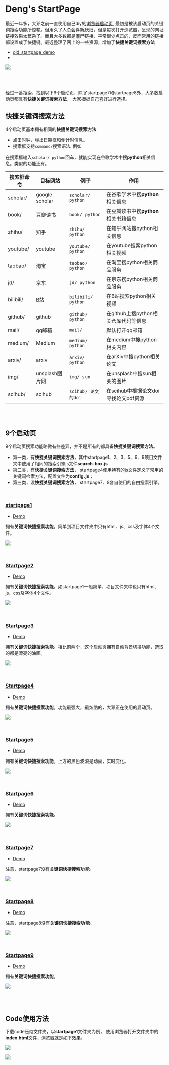 
# Deng's StartPage

最近一年多，大邓之前一直使用自己diy的[浏览器启动页](https://hidadeng.github.io/homepage/), 最初是被该启动页的关键词搜索功能所惊艳。但用久了人总会喜新厌旧，但是每次打开浏览器，呈现的网址链接效果太繁杂了。而且大多数都是僵尸链接，平常很少点击的，反而常用的链接都设置成了快捷键。最近整理了网上的一些资源，增加了**快捷关键词搜索方法**

- [old_startpage_demo](https://hidadeng.github.io/homepage/)
- 
![](img/old_homepage.png)


<br><br>

经过一番搜索，找到以下9个启动页，除了startpage7和startpage8外，大多数启动页都具有**快捷关键词搜索方法**， 大家根据自己喜好进行选择。


## 快捷关键词搜索方法

4个启动页基本拥有相同的**快捷关键词搜索方法**

- 点击时钟，弹出日期框和倒计时信息。
- 搜索框支持`command/`搜索语法. 例如

在搜索框输入``scholar/ python``回车，就能实现在谷歌学术中搜**python**相关信息。类似的功能还有。

  | 搜索框命令 | 目标网站       | 例子                  | 作用                                 |
  | ---------- | -------------- | --------------------- | ------------------------------------ |
  | scholar/   | google scholar | ``scholar/ python``   | 在谷歌学术中搜**python**相关信息     |
  | book/      | 豆瓣读书       | ``book/ python``      | 在豆瓣读书中搜**python**相关书籍信息 |
  | zhihu/     | 知乎           | ``zhihu/ python``     | 在知乎网站搜python相关信息           |
  | youtube/   | youtube        | ``youtube/ python``   | 在youtube搜索python相关视频          |
  | taobao/    | 淘宝           | ``taobao/ python``    | 在淘宝搜python相关商品服务           |
  | jd/        | 京东           | ``jd/ python``        | 在京东搜python相关商品服务           |
  | bilibili/  | B站            | ``bilibili/ python``  | 在B站搜索python相关视频              |
  | github/    | github         | ``github/ python``    | 在github上搜python相关仓库代码等信息 |
  | mail/      | qq邮箱         | ``mail/``             | 默认打开qq邮箱                       |
  | medium/    | Medium         | ``medium/ python``    | 在medium中搜python相关内容           |
  | arxiv/     | arxiv          | ``arxiv/ python``     | 在arXiv中搜python相关论文            |
  | img/       | unsplash图片网 | ``img/ sun``          | 在unsplash中搜sun相关的图片          |
  | scihub/    | scihub         | ``scihub/ 论文的doi`` | 在scihub中根据论文doi寻找论文pdf资源 |



<br><br>



## 9个启动页

9个启动页搜索功能略微有些差异，并不是所有的都具备**快捷关键词搜索方法**。

- 第一类，有**快捷关键词搜索方法**，其中startpage1、2、3、5、6、9项目文件夹中使用了相同的搜索引擎js文件**search-box.js**
- 第二类，有**快捷关键词搜索方法**， startpage4使用特有的js文件定义了常用的关键词检索方法，配置文件为**config.js**； 
- 第三类，没**快捷关键词搜索方法**， startpage7、8各自使用的自由搜索引擎。

<br>

### [startpage1](https://hidadeng.github.io/startpage1/)

- [Demo](https://hidadeng.github.io/startpage1/)


拥有**关键词快捷搜索功能**。简单到项目文件夹中只有html、js、css及字体4个文件。

![](img/startpage1.png) 




<br>

### [Startpage2](https://hidadeng.github.io/startpage2/)

- [Demo](https://hidadeng.github.io/startpage2/)


拥有**关键词快捷搜索功能**。如startpage1一般简单，项目文件夹中也只有html、js、css及字体4个文件。

![](img/startpage2.png)

<br>

### [Startpage3](https://hidadeng.github.io/startpage3/)

- [Demo](https://hidadeng.github.io/startpage3/)


拥有**关键词快捷搜索功能**。相比前两个，这个启动页拥有自动背景切换功能，选取的都是漂亮的油画。

![](img/startpage3.png)

<br>

### [Startpage4](https://hidadeng.github.io/startpage/)

- [Demo](https://hidadeng.github.io/startpage/)


拥有**关键词快捷搜索功能**。功能最强大，最炫酷的，大邓正在使用的启动页。

![](img/startpage4.png)

<br>



### [Startpage5](https://hidadeng.github.io/startpage5/)

- [Demo](https://hidadeng.github.io/startpage5/)


拥有**关键词快捷搜索功能**。上方的黑色波浪是动画，实时变化。

![](mg/startpage5.png)



<br>



### [Startpage6](https://hidadeng.github.io/startpage6/)

- [Demo](https://hidadeng.github.io/startpage6/)


拥有**关键词快捷搜索功能**。

![](img/startpage6.png)

<br>


### [Startpage7](https://hidadeng.github.io/startpage7/)

- [Demo](https://hidadeng.github.io/startpage7/)


注意，startpage7没有**关键词快捷搜索功能**。

![](img/startpage7.png)





<br>



### [Startpage8](https://hidadeng.github.io/startpage8/)

- [Demo](https://hidadeng.github.io/startpage8/)


注意，startpage8没有**关键词快捷搜索功能**。

![](img/startpage8.png)


<br>



### [Startpage9](https://hidadeng.github.io/startpage9/)

- [Demo](https://hidadeng.github.io/startpage9/)


拥有**关键词快捷搜索功能**。

![](img/startpage9.png)







<br>

<br>

## Code使用方法

下载code压缩文件夹，以**startpage1**文件夹为例， 使用浏览器打开文件夹中的**index.html**文件，浏览器就是如下效果。

![](img/page1.png)

![](img/startpage1.png)

<br>



